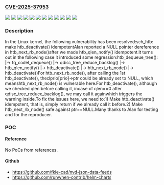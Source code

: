 ### [CVE-2025-37953](https://cve.mitre.org/cgi-bin/cvename.cgi?name=CVE-2025-37953)
![](https://img.shields.io/static/v1?label=Product&message=Linux&color=blue)
![](https://img.shields.io/static/v1?label=Version&message=0a188c0e197383683fd093ab1ea6ce9a5869a6ea%20&color=brightgreen)
![](https://img.shields.io/static/v1?label=Version&message=5ba8b837b522d7051ef81bacf3d95383ff8edce5%20&color=brightgreen)
![](https://img.shields.io/static/v1?label=Version&message=6.1.138%20&color=brightgreen)
![](https://img.shields.io/static/v1?label=Version&message=6.12.28%20&color=brightgreen)
![](https://img.shields.io/static/v1?label=Version&message=6.14.6%20&color=brightgreen)
![](https://img.shields.io/static/v1?label=Version&message=6.6.90%20&color=brightgreen)
![](https://img.shields.io/static/v1?label=Version&message=73cf6af13153d62f9b76eff422eea79dbc70f15e%20&color=brightgreen)
![](https://img.shields.io/static/v1?label=Version&message=a61f1b5921761fbaf166231418bc1db301e5bf59%20&color=brightgreen)
![](https://img.shields.io/static/v1?label=Version&message=bbbf5e0f87078b715e7a665d662a2c0e77f044ae%20&color=brightgreen)
![](https://img.shields.io/static/v1?label=Version&message=e6b45f4de763b00dc1c55e685e2dd1aaf525d3c1%20&color=brightgreen)
![](https://img.shields.io/static/v1?label=Vulnerability&message=n%2Fa&color=blue)

### Description

In the Linux kernel, the following vulnerability has been resolved:sch_htb: make htb_deactivate() idempotentAlan reported a NULL pointer dereference in htb_next_rb_node()after we made htb_qlen_notify() idempotent.It turns out in the following case it introduced some regression:htb_dequeue_tree():  |-> fq_codel_dequeue()    |-> qdisc_tree_reduce_backlog()      |-> htb_qlen_notify()        |-> htb_deactivate()  |-> htb_next_rb_node()  |-> htb_deactivate()For htb_next_rb_node(), after calling the 1st htb_deactivate(), theclprio[prio]->ptr could be already set to  NULL, which meanshtb_next_rb_node() is vulnerable here.For htb_deactivate(), although we checked qlen before calling it, incase of qlen==0 after qdisc_tree_reduce_backlog(), we may call it againwhich triggers the warning inside.To fix the issues here, we need to:1) Make htb_deactivate() idempotent, that is, simply return if we   already call it before.2) Make htb_next_rb_node() safe against ptr==NULL.Many thanks to Alan for testing and for the reproducer.

### POC

#### Reference
No PoCs from references.

#### Github
- https://github.com/fkie-cad/nvd-json-data-feeds
- https://github.com/runwhen-contrib/helm-charts

